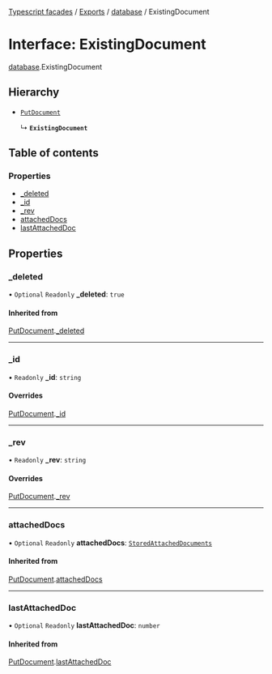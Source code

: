 [Typescript facades](../index.md) / [Exports](../modules.md) / [database](../modules/database.md) / ExistingDocument

# Interface: ExistingDocument

[database](../modules/database.md).ExistingDocument

## Hierarchy

- [`PutDocument`](database.PutDocument.md)

  ↳ **`ExistingDocument`**

## Table of contents

### Properties

- [\_deleted](database.ExistingDocument.md#_deleted)
- [\_id](database.ExistingDocument.md#_id)
- [\_rev](database.ExistingDocument.md#_rev)
- [attachedDocs](database.ExistingDocument.md#attacheddocs)
- [lastAttachedDoc](database.ExistingDocument.md#lastattacheddoc)

## Properties

### \_deleted

• `Optional` `Readonly` **\_deleted**: ``true``

#### Inherited from

[PutDocument](database.PutDocument.md).[_deleted](database.PutDocument.md#_deleted)

___

### \_id

• `Readonly` **\_id**: `string`

#### Overrides

[PutDocument](database.PutDocument.md).[_id](database.PutDocument.md#_id)

___

### \_rev

• `Readonly` **\_rev**: `string`

#### Overrides

[PutDocument](database.PutDocument.md).[_rev](database.PutDocument.md#_rev)

___

### attachedDocs

• `Optional` `Readonly` **attachedDocs**: [`StoredAttachedDocuments`](../modules/database.md#storedattacheddocuments)

#### Inherited from

[PutDocument](database.PutDocument.md).[attachedDocs](database.PutDocument.md#attacheddocs)

___

### lastAttachedDoc

• `Optional` `Readonly` **lastAttachedDoc**: `number`

#### Inherited from

[PutDocument](database.PutDocument.md).[lastAttachedDoc](database.PutDocument.md#lastattacheddoc)
